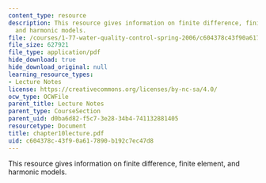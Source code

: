 ```yaml
---
content_type: resource
description: This resource gives information on finite difference, finite element,
  and harmonic models.
file: /courses/1-77-water-quality-control-spring-2006/c604378c43f90a617890b192c7ec47d8_chapter10lecture.pdf
file_size: 627921
file_type: application/pdf
hide_download: true
hide_download_original: null
learning_resource_types:
- Lecture Notes
license: https://creativecommons.org/licenses/by-nc-sa/4.0/
ocw_type: OCWFile
parent_title: Lecture Notes
parent_type: CourseSection
parent_uid: d0ba6d82-f5c7-3e28-34b4-741132881405
resourcetype: Document
title: chapter10lecture.pdf
uid: c604378c-43f9-0a61-7890-b192c7ec47d8
---
```

This resource gives information on finite difference, finite element, and harmonic models.